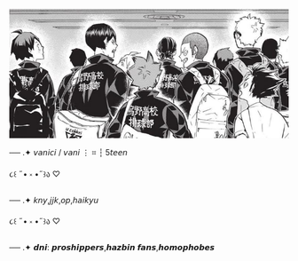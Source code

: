 ![image](https://github.com/rottenweb/spider/blob/24523e04a8f4b8d5614051df801cf76f9228160a/2d183b876d4fea4043a6317140b116cd.jpg)



── .✦  𝘷𝘢𝘯𝘪𝘤𝘪 / 𝘷𝘢𝘯𝘪  ⋮ ⌗ ┆ 5𝘵𝘦𝘦𝘯 

૮꒰ ˶• ༝ •˶꒱ა ♡

── .✦ 𝘬𝘯𝘺,𝘫𝘫𝘬,𝘰𝘱,𝘩𝘢𝘪𝘬𝘺𝘶

૮꒰ ˶• ༝ •˶꒱ა ♡

── .✦ 𝙙𝙣𝙞: 𝙥𝙧𝙤𝙨𝙝𝙞𝙥𝙥𝙚𝙧𝙨,𝙝𝙖𝙯𝙗𝙞𝙣 𝙛𝙖𝙣𝙨,𝙝𝙤𝙢𝙤𝙥𝙝𝙤𝙗𝙚𝙨
